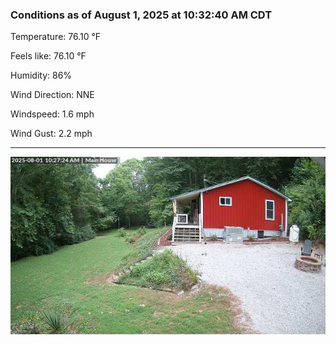 ### Conditions as of August 1, 2025 at 10:32:40 AM CDT 

Temperature: 76.10 &deg;F

Feels like: 76.10 &deg;F

Humidity: 86%

Wind Direction: NNE

Windspeed: 1.6 mph

Wind Gust: 2.2 mph

---

<img src="./images/latest.jpeg"/>

